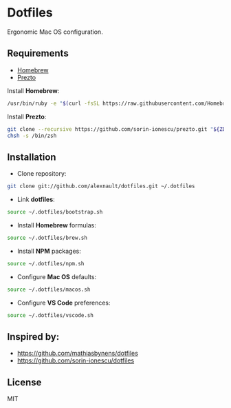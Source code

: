 # Dotfiles

Ergonomic Mac OS configuration.

## Requirements

+ [Homebrew](https://brew.sh/)
+ [Prezto](https://github.com/sorin-ionescu/prezto)

Install **Homebrew**:

```bash
/usr/bin/ruby -e "$(curl -fsSL https://raw.githubusercontent.com/Homebrew/install/master/install)"
```

Install **Prezto**:

```bash
git clone --recursive https://github.com/sorin-ionescu/prezto.git "${ZDOTDIR:-$HOME}/.zprezto"
chsh -s /bin/zsh
```

## Installation

+ Clone repository:

```bash
git clone git://github.com/alexnault/dotfiles.git ~/.dotfiles
```

+ Link **dotfiles**:

```bash
source ~/.dotfiles/bootstrap.sh
```

+ Install **Homebrew** formulas:

```bash
source ~/.dotfiles/brew.sh
```

+ Install **NPM** packages:

```bash
source ~/.dotfiles/npm.sh
```

+ Configure **Mac OS** defaults:

```bash
source ~/.dotfiles/macos.sh
```

+ Configure **VS Code** preferences:

```bash
source ~/.dotfiles/vscode.sh
```

## Inspired by:

+ https://github.com/mathiasbynens/dotfiles
+ https://github.com/sorin-ionescu/dotfiles

## License

MIT
